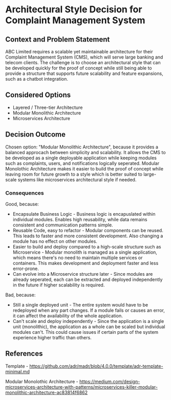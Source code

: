# Architectural Style Decision for Complaint Management System

## Context and Problem Statement

ABC Limited requires a scalable yet maintainable architecture for their Complaint Management System (CMS), which will serve large banking and telecom clients. The challenge is to choose an architectural style that can be developed quickly for the proof of concept while still being able to provide a structure that supports future scalability and feature expansions, such as a chatbot integration.

## Considered Options

* Layered / Three-tier Architecture
* Modular Monolithic Architecture
* Microservices Architecture

## Decision Outcome

Chosen option: "Modular Monolithic Architecture", because it provides a balanced approcach between simplicity and scalability. It allows the CMS to be developed as a single deployable application while keeping modules such as complaints, users, and notifications logically seperated. Modular Monolothic Architecture makes it easier to build the proof of concept while leaving room for future growth to a style which is better suited to large-scale systems like microservices architectural style if needed.

<!-- This is an optional element. Feel free to remove. -->
### Consequences

Good, because:
* Encapsulate Business Logic - Business logic is encapuslated within individual modules. Enables high reusability, while data remains consistent and communication patterns simple.
* Reusable Code, easy to refactor - Modular components can be reused. This leads to faster and more consistent development. Also changing a module has no effect on other modules.
* Easier to build and deploy compared to a high-scale structure such as Microservice - Modular monolith is managed as a single application, which means there's no need to maintain multiple services or containers. This makes development and deployment faster and less error-prone.
* Can evolve into a Microservice structure later - Since modules are already seperated, each can be extracted and deployed independently in the future if higher scalability is required.

Bad, because:
* Still a single deployed unit - The entire system would have to be redeployed when any part changes. If a module fails or causes an error, it can affect the availability of the whole application.
* Can't scale and deploy independently - Since the application is a single unit (monolithic), the application as a whole can be scaled but individual modules can't. This could cause issues if certain parts of the system experience higher traffic than others.

## References

Template - https://github.com/adr/madr/blob/4.0.0/template/adr-template-minimal.md

Modular Monolothic Architecture - https://medium.com/design-microservices-architecture-with-patterns/microservices-killer-modular-monolithic-architecture-ac83814f6862
